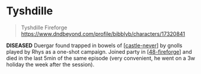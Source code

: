 # Tyshdille
> Tyshdille Fireforge
https://www.dndbeyond.com/profile/bibblyb/characters/17320841

**DISEASED** Duergar found trapped in bowels of [[castle-never]] by gnolls played by Rhys as a one-shot campaign.
Joined party in [[48-fireforge]] and died in the last 5min of the same episode (very convenient, he went on a 3w holiday the week after the session).

[//begin]: # "Autogenerated link references for markdown compatibility"
[castle-never]: ../north/castle-never "Castle Never"
[48-fireforge]: ../recaps/48-fireforge "48-fireforge"
[//end]: # "Autogenerated link references"
